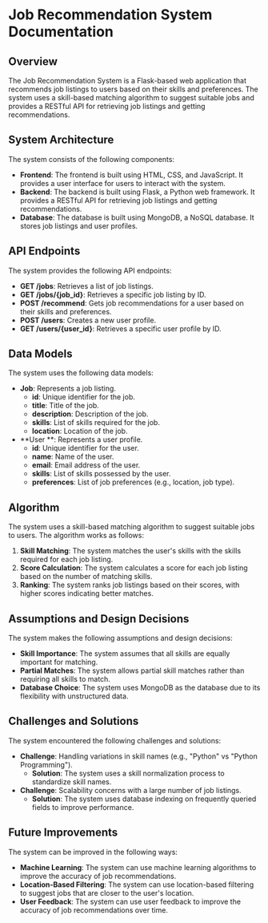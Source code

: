 # Job Recommendation System Documentation

## Overview

The Job Recommendation System is a Flask-based web application that recommends job listings to users based on their skills and preferences. The system uses a skill-based matching algorithm to suggest suitable jobs and provides a RESTful API for retrieving job listings and getting recommendations.

## System Architecture

The system consists of the following components:

* **Frontend**: The frontend is built using HTML, CSS, and JavaScript. It provides a user interface for users to interact with the system.
* **Backend**: The backend is built using Flask, a Python web framework. It provides a RESTful API for retrieving job listings and getting recommendations.
* **Database**: The database is built using MongoDB, a NoSQL database. It stores job listings and user profiles.

## API Endpoints

The system provides the following API endpoints:

* **GET /jobs**: Retrieves a list of job listings.
* **GET /jobs/{job_id}**: Retrieves a specific job listing by ID.
* **POST /recommend**: Gets job recommendations for a user based on their skills and preferences.
* **POST /users**: Creates a new user profile.
* **GET /users/{user_id}**: Retrieves a specific user profile by ID.

## Data Models

The system uses the following data models:

* **Job**: Represents a job listing.
	+ **id**: Unique identifier for the job.
	+ **title**: Title of the job.
	+ **description**: Description of the job.
	+ **skills**: List of skills required for the job.
	+ **location**: Location of the job.
* **User **: Represents a user profile.
	+ **id**: Unique identifier for the user.
	+ **name**: Name of the user.
	+ **email**: Email address of the user.
	+ **skills**: List of skills possessed by the user.
	+ **preferences**: List of job preferences (e.g., location, job type).

## Algorithm

The system uses a skill-based matching algorithm to suggest suitable jobs to users. The algorithm works as follows:

1. **Skill Matching**: The system matches the user's skills with the skills required for each job listing.
2. **Score Calculation**: The system calculates a score for each job listing based on the number of matching skills.
3. **Ranking**: The system ranks job listings based on their scores, with higher scores indicating better matches.

## Assumptions and Design Decisions

The system makes the following assumptions and design decisions:

* **Skill Importance**: The system assumes that all skills are equally important for matching.
* **Partial Matches**: The system allows partial skill matches rather than requiring all skills to match.
* **Database Choice**: The system uses MongoDB as the database due to its flexibility with unstructured data.

## Challenges and Solutions

The system encountered the following challenges and solutions:

* **Challenge**: Handling variations in skill names (e.g., "Python" vs "Python Programming").
	+ **Solution**: The system uses a skill normalization process to standardize skill names.
* **Challenge**: Scalability concerns with a large number of job listings.
	+ **Solution**: The system uses database indexing on frequently queried fields to improve performance.

## Future Improvements

The system can be improved in the following ways:

* **Machine Learning**: The system can use machine learning algorithms to improve the accuracy of job recommendations.
* **Location-Based Filtering**: The system can use location-based filtering to suggest jobs that are closer to the user's location.
* **User  Feedback**: The system can use user feedback to improve the accuracy of job recommendations over time.
